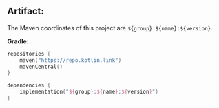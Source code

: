 ## Artifact:

The Maven coordinates of this project are `${group}:${name}:${version}`.

**Gradle:**

```kotlin
repositories {
    maven("https://repo.kotlin.link")
    mavenCentral()
}

dependencies {
    implementation("${group}:${name}:${version}")
}
```